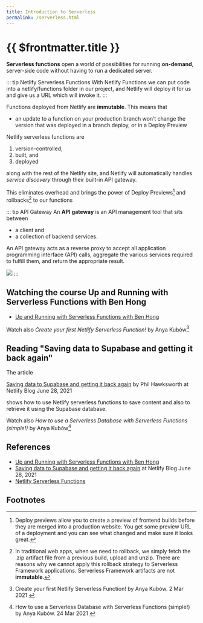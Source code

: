 ```yaml
---
title: Introduction to Serverless
permalink: /serverless.html
---
```

# {{ $frontmatter.title }}

**Serverless functions** open a world of possibilities for running **on-demand**, server-side code without having to run a dedicated server. 

::: tip Netlify Serverless Functions
With Netlify Functions we can put code into a netlify/functions folder in our project, and Netlify will deploy it for us and give us a URL which will invoke it.
:::

Functions deployed from Netlify are **immutable**. This means that 

* an update to a function on your production branch won’t change the version that was deployed in a branch deploy, or in a Deploy Preview

Netlify serverless functions are 

1. version-controlled, 
2. built, and 
3. deployed 
 
along with the rest of the Netlify site, and Netlify will automatically handles *service discovery* through their built-in API gateway. 

This eliminates overhead and brings the power of Deploy Previews[^1] and rollbacks[^2] to our functions

::: tip API Gateway
An **API gateway** is an API management tool that sits between 
* a client and 
* a collection of backend services. 
 
An API gateway acts as a reverse proxy to accept all application programming interface (API) calls, aggregate the various services required to fulfill them, and return the appropriate result.

![](/images/api-gateway.png)
:::

## Watching the course Up and Running with Serverless Functions with Ben Hong

* [Up and Running with Serverless Functions with Ben Hong](https://explorers.netlify.com/learn/up-and-running-with-serverless-functions)

Watch also  *Create your first Netlify Serverless Function!* by Anya Kubów[^3]

## Reading "Saving data to Supabase and getting it back again"

The article 

[Saving data to Supabase and getting it back again](https://www.netlify.com/blog/2021/06/28/saving-data-to-supabase-and-getting-it-back-again/) by Phil Hawksworth at Netlify Blog June 28, 2021

shows how to use Netlify serverless functions to save content and also to retrieve it using the Supabase database.

Watch also *How to use a Serverless Database with Serverless Functions (simple!)* by Anya Kubów[^4]

## References

* [Up and Running with Serverless Functions with Ben Hong](https://explorers.netlify.com/learn/up-and-running-with-serverless-functions)
* [Saving data to Supabase and getting it back again](https://www.netlify.com/blog/2021/06/28/saving-data-to-supabase-and-getting-it-back-again/) at Netlify Blog June 28, 2021
* [Netlify Serverless Functions](https://docs.netlify.com/functions/overview/?_ga=2.94572636.1599880915.1669995646-1446704997.1668527962)

## Footnotes

[^1]:  Deploy previews allow you to create a preview of frontend builds before they are merged into a production website. You get some preview URL of a deployment and you can see what changed and make sure it looks great.
[^2]: In traditional web apps, when we need to rollback, we simply fetch the .zip artifact file from a previous build, upload and unzip.  There are reasons why we cannot apply this  rollback strategy to Serverless Framework applications. Serverless Framework artifacts are not **immutable**.
[^3]: Create your first Netlify Serverless Function! by Anya Kubów. 2 Mar 2021 <youtube id="n_KASTN0gUE"></youtube>
[^4]: How to use a Serverless Database with Serverless Functions (simple!) by Anya Kubów.  24 Mar 2021 <youtube id="4JK1XmqLqnw"></youtube> 